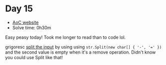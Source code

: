 # Day 15
- [AoC website](https://adventofcode.com/2023/day/15)
- Solve time: 0h30m

Easy peasy today! Took me longer to read than to code lol.

grigoresc [split the input](https://github.com/grigoresc/adventofcode.2023/blob/master/day15/Solve.cs#L35) by using using `str.Split(new char[] { '-', '=' })` and the second value is empty when it's a remove operation. Didn't know you could use Split like that!
